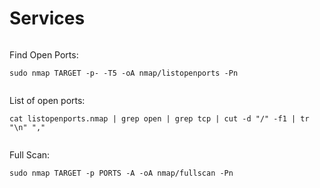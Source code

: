 # Services
```

```

Find Open Ports:
```
sudo nmap TARGET -p- -T5 -oA nmap/listopenports -Pn


```

List of open ports:
```
cat listopenports.nmap | grep open | grep tcp | cut -d "/" -f1 | tr "\n" ","


```

Full Scan:
```
sudo nmap TARGET -p PORTS -A -oA nmap/fullscan -Pn


```


